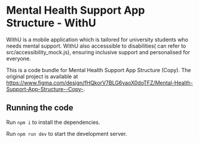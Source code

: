 
  # Mental Health Support App Structure - WithU 
  WithU is a mobile application which is tailored for university students who needs mental support. WithU also accesssible to disabilities( can refer to src/accessibility_mock.js), ensuring inclusive support and personalised for everyone.

  This is a code bundle for Mental Health Support App Structure (Copy). The original project is available at https://www.figma.com/design/fHQkorV7BLG6yaoX0doTFZ/Mental-Health-Support-App-Structure--Copy-.

  ## Running the code

  Run `npm i` to install the dependencies.

  Run `npm run dev` to start the development server.
  
